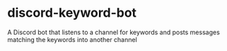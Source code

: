 # discord-keyword-bot
A Discord bot that listens to a channel for keywords and posts messages matching the keywords into another channel
